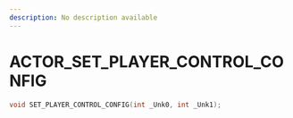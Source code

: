 ```yaml
---
description: No description available 
---
```


# ACTOR\_SET_PLAYER_CONTROL_CONFIG

```cpp
void SET_PLAYER_CONTROL_CONFIG(int _Unk0, int _Unk1);
```